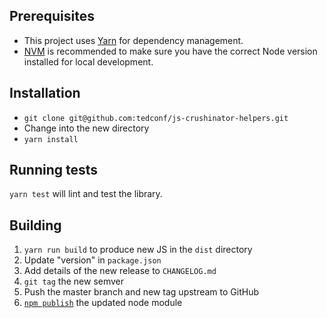 ## Prerequisites

- This project uses [Yarn](https://yarnpkg.com/lang/en/docs/install/) for dependency management.
- [NVM](https://github.com/creationix/nvm) is recommended to make sure you have the correct Node version installed for local development.

## Installation

- `git clone git@github.com:tedconf/js-crushinator-helpers.git`
- Change into the new directory
- `yarn install`

## Running tests

`yarn test` will lint and test the library.

## Building

1. `yarn run build` to produce new JS in the `dist` directory
2. Update "version" in `package.json`
3. Add details of the new release to `CHANGELOG.md`
4. `git tag` the new semver
5. Push the master branch and new tag upstream to GitHub
6. [`npm publish`](https://docs.npmjs.com/getting-started/publishing-npm-packages) the updated node module
